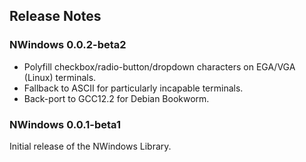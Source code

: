 ## Release Notes

### NWindows 0.0.2-beta2

- Polyfill checkbox/radio-button/dropdown characters on EGA/VGA (Linux) terminals.
- Fallback to ASCII for particularly incapable terminals.
- Back-port to GCC12.2 for Debian Bookworm.




### NWindows 0.0.1-beta1

Initial release of the NWindows Library.